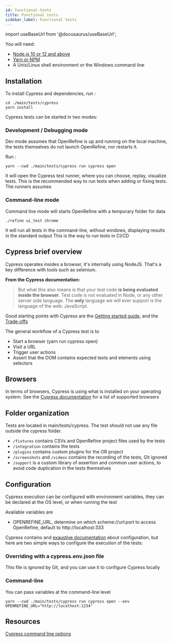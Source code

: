 ```yaml
---
id: functional-tests
title: Functional tests
sidebar_label: Functional tests
---
```


import useBaseUrl from '@docusaurus/useBaseUrl';

You will need:

-   [Node.js 10 or 12 and above](https://nodejs.org)
-   [Yarn or NPM](https://yarnpkg.com/)
-   A Unix/Linux shell environment or the Windows command line

## Installation

To install Cypress and dependencies, run :

```
cd ./main/tests/cypress
yarn install
```

Cypress tests can be started in two modes:


### Development / Debugging mode

Dev mode assumes that OpenRefine is up and running on the local machine, the tests themselves do not launch OpenRefine, nor restarts it.

Run :

```shell
yarn --cwd ./main/tests/cypress run cypress open
```

It will open the Cypress test runner, where you can choose, replay, visualize tests.
This is the recommended way to run tests when adding or fixing tests.  
The runners assumes

### Command-line mode

Command line mode will starts OpenRefine with a temporary folder for data

```shell
./refine ui_test chrome
```

It will run all tests in the command-line, without windows, displaying results in the standard output
This is the way to run tests in CI/CD

## Cypress brief overview

Cypress operates insides a browser, it's internally using NodeJS.
That's a key difference with tools such as selenium.  

**From the Cypress documentation:**

> But what this also means is that your test code **is being evaluated inside the browser**. Test code is not evaluated in Node, or any other server side language. The **only** language we will ever support is the language of the web: JavaScript.

Good starting points with Cypress are the [Getting started guide](https://docs.cypress.io/guides/getting-started/writing-your-first-test.html#Write-your-first-test), and the [Trade-offs](https://docs.cypress.io/guides/references/trade-offs.html#Permanent-trade-offs-1)

The general workflow of a Cypress test is to

-   Start a browser (yarn run cypress open)
-   Visit a URL
-   Trigger user actions
-   Assert that the DOM contains expected texts and elements using selectors

## Browsers

In terms of browsers, Cypress is using what is installed on your operating system.
See the [Cypress documentation](https://docs.cypress.io/guides/guides/launching-browsers.html#Browsers) for a list of supported browsers

## Folder organization

Tests are located in main/tests/cypress.
The test should not use any file outside the cypress folder.

-   `/fixtures` contains CSVs and OpenRefine project files used by the tests
-   `/integration` contains the tests
-   `/plugins` contains custom plugins for the OR project
-   `/screenshots` and `/videos` contains the recording of the tests, Git ignored
-   `/support` is a custom library of assertion and common user actions, to avoid code duplication in the tests themselves

## Configuration

Cypress execution can be configured with environment variables, they can be declared at the OS level, or when running the test

Available variables are

-   OPENREFINE_URL, determine on which scheme://url:port to access OpenRefine, default to http://localhost:333

Cypress contains and [exaustive documentation](https://docs.cypress.io/guides/guides/environment-variables.html#Setting) about configuration, but here are two simple ways to configure the execution of the tests:

### Overriding with a cypress.env.json file

This file is ignored by Git, and you can use it to configure Cypress locally

### Command-line

You can pass variables at the command-line level

```
yarn --cwd ./main/tests/cypress run cypress open --env OPENREFINE_URL="http://localhost:1234"
```

## Resources

[Cypress command line options](https://docs.cypress.io/guides/guides/command-line.html#Installation)
